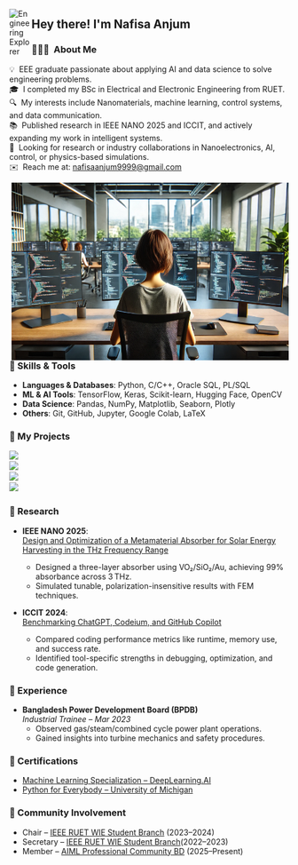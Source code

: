 <img alt="Engineering Explorer" src="./assets/Hand%20Wave.gif" width='40' align="left"/><h2>Hey there! I'm Nafisa Anjum</h2>

### 👩🏻‍💻 &nbsp;About Me

💡 &nbsp;EEE graduate passionate about applying AI and data science to solve engineering problems.\
🎓 &nbsp;I completed my BSc in Electrical and Electronic Engineering from RUET.\
🔍 &nbsp;My interests include Nanomaterials, machine learning, control systems, and data communication.\
📚 &nbsp;Published research in IEEE NANO 2025 and ICCIT, and actively expanding my work in intelligent systems.\
🤝 &nbsp;Looking for research or industry collaborations in Nanoelectronics, AI, control, or physics-based simulations.\
✉️ &nbsp;Reach me at: nafisaanjum9999@gmail.com

<img align="right" alt="PNG Illustration" src="https://github.com/Nafisa-21/Nafisa-21/blob/main/n.png?raw=true" width="500" height="320" />

### 🔧 Skills & Tools

- **Languages & Databases**: Python, C/C++, Oracle SQL, PL/SQL  
- **ML & AI Tools**: TensorFlow, Keras, Scikit-learn, Hugging Face, OpenCV  
- **Data Science**: Pandas, NumPy, Matplotlib, Seaborn, Plotly  
- **Others**: Git, GitHub, Jupyter, Google Colab, LaTeX  

### 📁 My Projects

[![](https://img.shields.io/badge/-🧠%20BrainScope%20(MRI%20Tumor%20Detection)-000)](https://github.com/Nafisa-21/BrainScope-MRI-Based-Binary-Classification-of-Tumor-Presence-Using-Deep-CNN-Architectures)  
[![](https://img.shields.io/badge/-🔎%20Autism%20Prediction%20via%20NNs-000)](https://github.com/Nafisa-21/Autism-Screening-Prediction-Using-Neural-Networks)  
[![](https://img.shields.io/badge/-🧬%20MBTI%20Personality%20Prediction-000)](https://github.com/Nafisa-21/Myers-Briggs-Personality-Type-Prediction-and-Analysis)  
[![](https://img.shields.io/badge/-📚%20RDBMS%20Library%20System-000)](https://github.com/Nafisa-21/LIBRARY-MANAGEMENT-SYSTEM)

### 📄 Research

- **IEEE NANO 2025**:  
  [Design and Optimization of a Metamaterial Absorber for Solar Energy Harvesting in the THz Frequency Range](https://arxiv.org/abs/2410.15654)  
  - Designed a three-layer absorber using VO₂/SiO₂/Au, achieving 99% absorbance across 3 THz.  
  - Simulated tunable, polarization-insensitive results with FEM techniques.

- **ICCIT 2024**:  
  [Benchmarking ChatGPT, Codeium, and GitHub Copilot](https://arxiv.org/abs/2409.19922)  
  - Compared coding performance metrics like runtime, memory use, and success rate.  
  - Identified tool-specific strengths in debugging, optimization, and code generation.

### 💼 Experience

- **Bangladesh Power Development Board (BPDB)**  
  *Industrial Trainee – Mar 2023*  
  - Observed gas/steam/combined cycle power plant operations.  
  - Gained insights into turbine mechanics and safety procedures.

### 📜 Certifications

- [Machine Learning Specialization – DeepLearning.AI](https://www.coursera.org/account/accomplishments/specialization/LPRJMVDSMHKP)  
- [Python for Everybody – University of Michigan](https://www.coursera.org/account/accomplishments/specialization/S1R4E7AF7OQL)

### 🌱 Community Involvement

- Chair – [IEEE RUET WIE Student Branch](https://www.linkedin.com/company/ieee-ruet-wie-student-branch-affinity-group/) (2023–2024)  
- Secretary – [IEEE RUET WIE Student Branch](https://www.linkedin.com/company/ieee-ruet-wie-student-branch-affinity-group/)(2022–2023)  
- Member – [AIML Professional Community BD](https://www.linkedin.com/groups/14270358/) (2025–Present)
